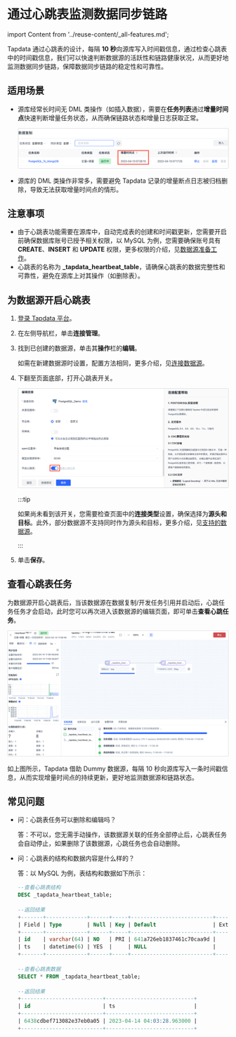 # 通过心跳表监测数据同步链路
import Content from '../reuse-content/_all-features.md';

<Content />

Tapdata 通过心跳表的设计，每隔 **10 秒**向源库写入时间戳信息，通过检查心跳表中的时间戳信息，我们可以快速判断数据源的活跃性和链路健康状况，从而更好地监测数据同步链路，保障数据同步链路的稳定性和可靠性。

## 适用场景

* 源库经常长时间无 DML 类操作（如插入数据），需要在**任务列表**通过**增量时间点**快速判断增量任务状态，从而确保链路状态和增量日志获取正常。

  ![增量时间点](../images/incremental_check_point.png)

* 源库的 DML 类操作非常多，需要避免 Tapdata 记录的增量断点日志被归档删除，导致无法获取增量时间点的情形。

  

## 注意事项

* 由于心跳表功能需要在源库中，自动完成表的创建和时间戳更新，您需要开启前确保数据库账号已授予相关权限，以 MySQL 为例，您需要确保账号具有 **CREATE**、**INSERT** 和 **UPDATE** 权限，更多权限的介绍，见[数据源准备工作](../prerequisites/README.md)。
* 心跳表的名称为 **_tapdata_heartbeat_table**，请确保心跳表的数据完整性和可靠性，避免在源库上对其操作（如删除表）。




## 为数据源开启心跳表

1. [登录 Tapdata 平台](../user-guide/log-in.md)。

2. 在左侧导航栏，单击**连接管理**。

3. 找到已创建的数据源，单击其**操作**栏的**编辑**。

   如需在新建数据源时设置，配置方法相同，更多介绍，见[连接数据源](../prerequisites/README.md)。

4. 下翻至页面底部，打开心跳表开关。

   ![开启心跳表](../images/turn_on_heart_beat_table.png)

   :::tip

   如果尚未看到该开关，您需要检查页面中的**连接类型**设置，确保选择为**源头和目标**。此外，部分数据源不支持同时作为源头和目标，更多介绍，见[支持的数据源](../introduction/supported-databases.md)。

   :::

5. 单击**保存**。



## 查看心跳表任务

为数据源开启心跳表后，当该数据源在数据复制/开发任务引用并启动后，心跳任务任务才会启动，此时您可以再次进入该数据源的编辑页面，即可单击**查看心跳任务**。

![心跳表任务](../images/heart_beat_task.png)

如上图所示，Tapdata 借助 Dummy 数据源，每隔 10 秒向源库写入一条时间戳信息，从而实现增量时间点的持续更新，更好地监测数据源和链路状态。



## 常见问题

* 问：心跳表任务可以删除和编辑吗？

  答：不可以，您无需手动操作，该数据源关联的任务全部停止后，心跳表任务会自动停止，如果删除了该数据源，心跳任务也会自动删除。

* 问：心跳表的结构和数据内容是什么样的？

  答：以 MySQL 为例，表结构和数据如下所示：

  ```sql
  --查看心跳表结构
  DESC _tapdata_heartbeat_table;
  
  --返回结果
  +-------+-------------+------+-----+--------------------------+-------+
  | Field | Type        | Null | Key | Default                  | Extra |
  +-------+-------------+------+-----+--------------------------+-------+
  | id    | varchar(64) | NO   | PRI | 641a726eb1837461c70caa9d |       |
  | ts    | datetime(6) | YES  |     | NULL                     |       |
  +-------+-------------+------+-----+--------------------------+-------+
  
  --查看心跳表数据
  SELECT * FROM _tapdata_heartbeat_table;
  
  --返回结果
  +--------------------------+----------------------------+
  | id                       | ts                         |
  +--------------------------+----------------------------+
  | 6438cdbef713082e37eb0a05 | 2023-04-14 04:03:28.963000 |
  +--------------------------+----------------------------+
  ```

  





